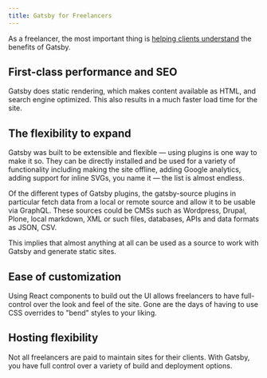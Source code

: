 ```yaml
---
title: Gatsby for Freelancers
---
```


As a freelancer, the most important thing is [helping clients understand](/docs/winning-over-clients/) the benefits of Gatsby.

## First-class performance and SEO

Gatsby does static rendering, which makes content available as HTML, and search engine optimized. This also results in a much faster load time for the site.

## The flexibility to expand

Gatsby was built to be extensible and flexible — using plugins is one way to make it so. They can be directly installed and be used for a variety of functionality including making the site offline, adding Google analytics, adding support for inline SVGs, you name it — the list is almost endless.

Of the different types of Gatsby plugins, the gatsby-source plugins in particular fetch data from a local or remote source and allow it to be usable via GraphQL. These sources could be CMSs such as Wordpress, Drupal, Plone, local markdown, XML or such files, databases, APIs and data formats as JSON, CSV.

This implies that almost anything at all can be used as a source to work with Gatsby and generate static sites.

## Ease of customization

Using React components to build out the UI allows freelancers to have full-control over the look and feel of the site. Gone are the days of having to use CSS overrides to "bend" styles to your liking.

## Hosting flexibility

Not all freelancers are paid to maintain sites for their clients. With Gatsby, you have full control over a variety of build and deployment options.
